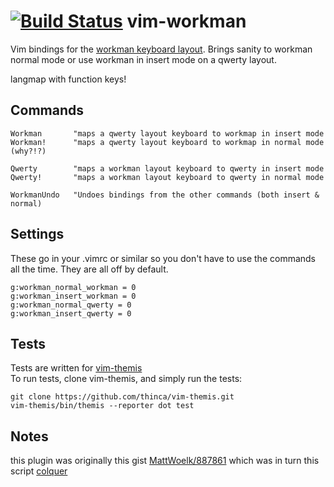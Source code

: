 [![Build Status](https://travis-ci.org/nicwest/vim-workman.svg)](https://travis-ci.org/nicwest/vim-workman)
vim-workman
===========

Vim bindings for the [workman keyboard layout][workman]. Brings sanity to
workman normal mode or use workman in insert mode on a qwerty layout.

langmap with function keys!


Commands
--------

```vim
Workman       "maps a qwerty layout keyboard to workmap in insert mode 
Workman!      "maps a qwerty layout keyboard to workmap in normal mode (why?!?)

Qwerty        "maps a workman layout keyboard to qwerty in insert mode 
Qwerty!       "maps a workman layout keyboard to qwerty in normal mode 

WorkmanUndo   "Undoes bindings from the other commands (both insert & normal)
```

Settings
--------

These go in your .vimrc or similar so you don't have to use the commands all the
time. They are all off by default.

```vim
g:workman_normal_workman = 0
g:workman_insert_workman = 0
g:workman_normal_qwerty = 0
g:workman_insert_qwerty = 0
```

Tests
-----

Tests are written for [vim-themis][vim-themis]    
To run tests, clone vim-themis, and simply run the tests:

```
git clone https://github.com/thinca/vim-themis.git 
vim-themis/bin/themis --reporter dot test
```

Notes
-----

this plugin was originally this gist [MattWoelk/887861][gist] which was in turn
this script [colquer][colquer]


[workman]: https://github.com/ojbucao/Workman
[vim-themis]: https://github.com/thinca/vim-themis
[gist]: https://gist.github.com/MattWoelk/887861
[colquer]: http://www.vim.org/scripts/script.php?script_id=2865
